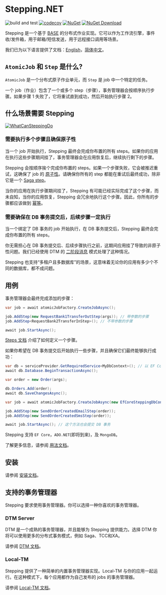 # Stepping.NET

![build and test](https://img.shields.io/github/actions/workflow/status/TeamStepping/Stepping.NET/test.yml?branch=main)
[![codecov](https://codecov.io/gh/TeamStepping/Stepping.NET/branch/main/graph/badge.svg?token=jUKLCxa6HF)](https://codecov.io/gh/TeamStepping/Stepping.NET)
[![NuGet](https://img.shields.io/nuget/v/Stepping.Core.svg?style=flat-square)](https://www.nuget.org/packages/Stepping.Core)
[![NuGet Download](https://img.shields.io/nuget/dt/Stepping.Core.svg?style=flat-square)](https://www.nuget.org/packages/Stepping.Core)

Stepping 是一个基于 [BASE](https://en.wikipedia.org/wiki/Eventual_consistency) 的分布式作业实现。它可以作为工作流引擎，事件收/发件箱，用于邮箱/短信发送，用于远程接口调用等场景。

我们已为以下语言提供了文档：[English](./README.md)，[简体中文](./README.zh-CN.md)。

## `AtomicJob` 和 `Step` 是什么?

`AtomicJob` 是一个分布式原子作业单元，而 `Step` 是 job 中一个特定的任务。

一个 job（作业）包含了一个或多个 step（步骤），事务管理器会按顺序执行步骤。如果步骤 1 失败了，它将重试直到成功，然后开始执行步骤 2。

## 什么场景需要 Stepping

[![WhatCanSteppingDo](https://user-images.githubusercontent.com/30018771/190923267-38cae2ff-29de-4219-bd7f-423ff6cb98f5.png)](https://excalidraw.com/#json=5PXRUbpKnk6rBiEz5zebr,_AUzbfwUZM24qqCcBoOsUw)

### 需要执行多个步骤且确保原子性

当一个 job 开始执行，Stepping 最终会完成你布置的所有 steps。如果你的应用在执行这些步骤期间挂了，事务管理器会在应用恢复后，继续执行剩下的步骤。

Stepping 会按顺序挨个完成你布置的 steps。如果一个步骤失败，它会被推迟重试，这确保了 job 的 [原子性](https://coffeecodeclimb.com/2020/07/26/atomicity-and-idempotency-for-dummies/#atomicity)。请确保你所有的 step 都能在重试后最终成功，除非它是一个 [Saga step](./Steps.md#saga-step)。

当你的应用在执行步骤期间挂了，Stepping 有可能已经实际完成了这个步骤，而未自知，当你的应用恢复，Stepping 会冗余地执行这个步骤。因此，你所有的步骤都应该做到 [幂等](https://coffeecodeclimb.com/2020/07/26/atomicity-and-idempotency-for-dummies/#idempotence)。

### 需要确保在 DB 事务提交后，后续步骤一定执行

当一个绑定了 DB 事务的 job 开始执行，在 DB 事务提交后，Stepping 最终会完成你布置的所有 steps。

你无需担心在 DB 事务提交后、后续步骤执行之前，这期间应用挂了导致的非原子性问题。我们已经使用 DTM 的 [二阶段消息](https://en.dtm.pub/practice/msg.html) 模式处理了这种情况。

Stepping 也支持“多租户且多数据库”的场景，这意味着无论你的应用有多少个不同的数据库，都不成问题。

## 用例

事务管理器会最终完成添加的步骤：

```csharp
var job = await atomicJobFactory.CreateJobAsync();

job.AddStep(new RequestBank1TransferOutStep(args)); // 带参数的步骤
job.AddStep<RequestBank2TransferInStep>(); // 不带参数的步骤

await job.StartAsync();
```

[Steps 文档](./Steps.md) 介绍了如何定义一个步骤。

如果你希望在 DB 事务提交后开始执行一些步骤，并且确保它们最终能够执行成功：

```csharp
var db = serviceProvider.GetRequiredService<MyDbContext>(); // 以 EF Core 举例
await db.Database.BeginTransactionAsync();

var order = new Order(args);

db.Orders.Add(order);
await db.SaveChangesAsync();

var job = await atomicJobFactory.CreateJobAsync(new EfCoreSteppingDbContext(db));

job.AddStep(new SendOrderCreatedEmailStep(order));
job.AddStep(new SendOrderCreatedSmsStep(order));

await job.StartAsync(); // 这个方法也会提交 DB 事务
```

Stepping 支持 `EF Core`，`ADO.NET`(即将到来)，及 `MongoDB`。

了解更多信息，请参阅 [用法文档](./Usage.md)。

## 安装

请参阅 [安装文档](./Installation.md)。

## 支持的事务管理器

Stepping 要求使用事务管理器。你可以选择一种你喜欢的事务管理器。

### DTM Server

DTM 是一个成熟的事务管理器，并且能够为 Stepping 提供能力。选择 DTM 你将可以使用更多的分布式事务模式，例如 Saga、TCC和XA。

请参阅 [DTM 文档](./Dtm.md)。

### Local-TM

Stepping 提供了一种简单的内置事务管理器实现。Local-TM 与你的应用一起运行。在这种模式下，每个应用都作为自己发布的 jobs 的事务管理器。

请参阅 [Local-TM 文档](./LocalTm.md)。
